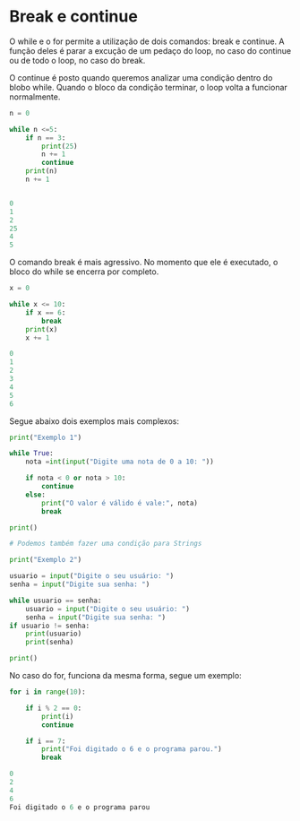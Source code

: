# Break e continue

O while e o for permite a utilização de dois comandos: break e continue. A função deles é parar a excução de um pedaço do loop, no caso do continue ou de todo o loop, no caso do break.

O continue é posto quando queremos analizar uma condição dentro do blobo while. Quando o bloco da condição terminar, o loop volta a funcionar normalmente.

```python
n = 0

while n <=5:
    if n == 3:
        print(25)
        n += 1
        continue
    print(n)
    n += 1

```
```Python

0
1
2
25
4
5
```

O comando break é mais agressivo. No momento que ele é executado, o bloco do while se encerra por completo.

```python
x = 0

while x <= 10:
    if x == 6:
        break
    print(x)
    x += 1

```
```Python
0
1
2
3
4
5
6
```

Segue abaixo dois exemplos mais complexos:

```python
print("Exemplo 1")

while True:
    nota =int(input("Digite uma nota de 0 a 10: "))

    if nota < 0 or nota > 10:
        continue
    else:
        print("O valor é válido é vale:", nota)
        break

print()

# Podemos também fazer uma condição para Strings

print("Exemplo 2")

usuario = input("Digite o seu usuário: ")
senha = input("Digite sua senha: ")

while usuario == senha:
    usuario = input("Digite o seu usuário: ")
    senha = input("Digite sua senha: ")
if usuario != senha:
    print(usuario)
    print(senha)

print()

```

No caso do for, funciona da mesma forma, segue um exemplo:

```Python
for i in range(10):

    if i % 2 == 0:
        print(i)
        continue

    if i == 7:
        print("Foi digitado o 6 e o programa parou.")
        break

```
```Python
0
2
4
6
Foi digitado o 6 e o programa parou
```

